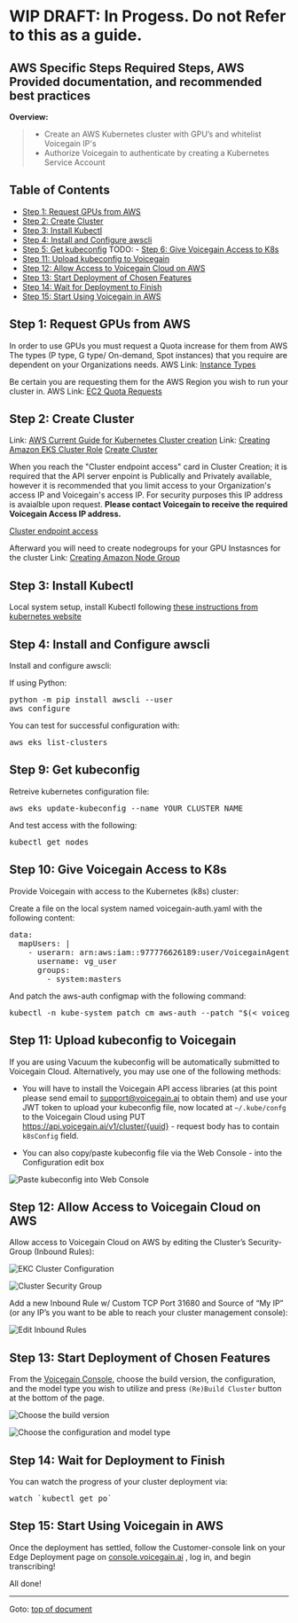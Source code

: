 # <a id="top"></a>WIP DRAFT: In Progess. Do not Refer to this as a guide. 
AWS Specific Steps
Required Steps, AWS Provided documentation, and recommended best practices
----
**Overview:**
>* Create an AWS Kubernetes cluster with GPU’s and whitelist Voicegain IP's
>* Authorize Voicegain to authenticate by creating a Kubernetes Service Account

## <a id="toc"></a>Table of Contents
- [Step 1: Request GPUs from AWS](#step1)
- [Step 2: Create Cluster](#step2)
- [Step 3: Install Kubectl](#step3)
- [Step 4: Install and Configure awscli](#step4)
- [Step 5: Get kubeconfig](#step5)
TODO: - [Step 6: Give Voicegain Access to K8s](#step6)
- [Step 11: Upload kubeconfig to Voicegain](#step11)
- [Step 12: Allow Access to Voicegain Cloud on AWS](#step12)
- [Step 13: Start Deployment of Chosen Features](#step13)
- [Step 14: Wait for Deployment to Finish](#step14)
- [Step 15: Start Using Voicegain in AWS](#step15)

## <a id="step1"></a>Step 1: Request GPUs from AWS
In order to use GPUs you must request a Quota increase for them from AWS
The types (P type, G type/ On-demand, Spot instances) that you require are dependent on your Organizations needs.
AWS Link: [Instance Types](https://aws.amazon.com/ec2/instance-types/)

Be certain you are requesting them for the AWS Region you wish to run your cluster in.
AWS Link: [EC2 Quota Requests](https://console.aws.amazon.com/servicequotas/home/services/ec2/quotas)

## <a id="step2"></a>Step 2: Create Cluster

Link: [AWS Current Guide for Kubernetes Cluster creation](https://docs.aws.amazon.com/eks/latest/userguide/create-cluster.html)
Link: [Creating Amazon EKS Cluster Role](https://docs.aws.amazon.com/eks/latest/userguide/service_IAM_role.html#create-service-role)
[Create Cluster](AWS-1a.png)

When you reach the "Cluster endpoint access" card in Cluster Creation; it is required that the API server enpoint is Publically and Privately available, 
however it is recommended that you limit access to your Organization's access IP and Voicegain's access IP. For security purposes this IP address is avaialble upon request. **Please contact Voicegain to receive the required Voicegain Access IP address.**

[Cluster endpoint access](AWS-2a.png)

Afterward you will need to create nodegroups for your GPU Instasnces for the cluster
Link: [Creating Amazon Node Group](https://docs.aws.amazon.com/eks/latest/userguide/create-managed-node-group.html)

## <a id="step3"></a>Step 3: Install Kubectl

Local system setup, install Kubectl following [these instructions from kubernetes website](https://kubernetes.io/docs/tasks/tools/install-kubectl/)

## <a id="step4"></a>Step 4: Install and Configure awscli

Install and configure awscli:

If using Python: 
<pre>
python -m pip install awscli --user
aws configure
</pre>
You can test for successful configuration with:
<pre>
aws eks list-clusters
</pre>

## <a id="step9"></a>Step 9: Get kubeconfig

Retreive kubernetes configuration file:
<pre>
aws eks update-kubeconfig --name YOUR_CLUSTER_NAME
</pre>
And test access with the following:  
<pre>
kubectl get nodes
</pre>

## <a id="step10"></a>Step 10: Give Voicegain Access to K8s

Provide Voicegain with access to the Kubernetes (k8s) cluster:

Create a file on the local system named voicegain-auth.yaml with the following content:
<pre>
data:
  mapUsers: |
    - userarn: arn:aws:iam::977776626189:user/VoicegainAgent
      username: vg_user
      groups:
        - system:masters
</pre>
And patch the aws-auth configmap with the following command:
<pre>
kubectl -n kube-system patch cm aws-auth --patch "$(< voicegain-auth.yaml )"
</pre>

## <a id="step11"></a>Step 11: Upload kubeconfig to Voicegain

If you are using Vacuum the kubeconfig will be automatically submitted to Voicegain Cloud. Alternatively, you may use one of the following methods:

* You will have to install the Voicegain API access libraries (at this point please send email to support@voicegain.ai to obtain them) and use your JWT token to upload your kubeconfig file, now located at `~/.kube/confg` to the Voicegain Cloud using PUT https://api.voicegain.ai/v1/cluster/{uuid} - request body has to contain `k8sConfig` field.

* You can also copy/paste kubeconfig file via the Web Console - into the Configuration edit box

![Paste kubeconfig into Web Console](./Edge-config-connection.PNG) 

## <a id="step12"></a>Step 12: Allow Access to Voicegain Cloud on AWS

Allow access to Voicegain Cloud on AWS by editing the Cluster’s Security-Group (Inbound Rules):

![EKC Cluster Configuration](./eks-cluster-config.png)

![Cluster Security Group](./cluster-security-group.png)

Add a new Inbound Rule w/ Custom TCP Port 31680 and Source of “My IP” (or any IP’s you want to be able to reach your cluster management console):

![Edit Inbound Rules](./edit-inbound-rules.png)

## <a id="step13"></a>Step 13: Start Deployment of Chosen Features

From the [Voicegain Console](https://console.voicegain.ai "Voicegain Cloud Console"), choose the build version, the configuration, and the model type you wish to utilize and press `(Re)Build Cluster` button at the bottom of the page. 

![Choose the build version](./Edge-config-config-version.PNG)

![Choose the configuration and model type](./Edge-config-config-config.PNG)

## <a id="step14"></a>Step 14: Wait for Deployment to Finish

You can watch the progress of your cluster deployment via:
<pre>
watch `kubectl get po`
</pre>

## <a id="step15"></a>Step 15: Start Using Voicegain in AWS

Once the deployment has settled, follow the Customer-console link on your Edge Deployment page on [console.voicegain.ai](https://console.voicegain.ai "Voicegain Cloud Console") , log in, and begin transcribing! 

All done!

---
Goto: [top of document](#top)
